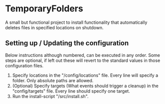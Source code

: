 # TemporaryFolders

A small but functional project to install functionality that automatically deletes files in specified locations on shutdown.


## Setting up / Updating the configuration

Below instructions although numbered, can be executed in any order. Some steps are optional, if left out these will revert to the standard values in those configuration files.

1. Specify locations in the "/config/locations" file. Every line will specify a folder. Only absolute paths are allowed.
2. (Optional) Specify targets (What events should trigger a cleanup) in the "config/targets" file. Every line should specify one target.
3. Run the install-script "/src/install.sh".